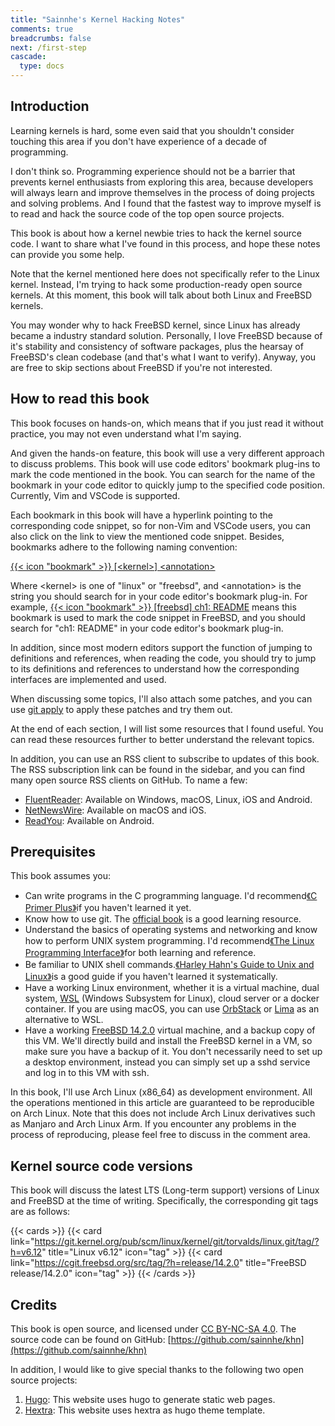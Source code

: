 ```yaml
---
title: "Sainnhe's Kernel Hacking Notes"
comments: true
breadcrumbs: false
next: /first-step
cascade:
  type: docs
---
```


## Introduction

Learning kernels is hard, some even said that you shouldn't consider touching this area if you don't have experience of a decade of programming.

I don't think so. Programming experience should not be a barrier that prevents kernel enthusiasts from exploring this area, because developers will always learn and improve themselves in the process of doing projects and solving problems. And I found that the fastest way to improve myself is to read and hack the source code of the top open source projects.

This book is about how a kernel newbie tries to hack the kernel source code. I want to share what I've found in this process, and hope these notes can provide you some help.

Note that the kernel mentioned here does not specifically refer to the Linux kernel. Instead, I'm trying to hack some production-ready open source kernels. At this moment, this book will talk about both Linux and FreeBSD kernels.

You may wonder why to hack FreeBSD kernel, since Linux has already became a industry standard solution. Personally, I love FreeBSD because of it's stability and consistency of software packages, plus the hearsay of FreeBSD's clean codebase (and that's what I want to verify). Anyway, you are free to skip sections about FreeBSD if you're not interested.

## How to read this book

This book focuses on hands-on, which means that if you just read it without practice, you may not even understand what I'm saying.

And given the hands-on feature, this book will use a very different approach to discuss problems. This book will use code editors' bookmark plug-ins to mark the code mentioned in the book. You can search for the name of the bookmark in your code editor to quickly jump to the specified code position. Currently, Vim and VSCode is supported.

Each bookmark in this book will have a hyperlink pointing to the corresponding code snippet, so for non-Vim and VSCode users, you can also click on the link to view the mentioned code snippet. Besides, bookmarks adhere to the following naming convention:

[{{< icon "bookmark" >}} [\<kernel\>] \<annotation\>](https://www.example.com)

Where \<kernel\> is one of "linux" or "freebsd", and \<annotation\> is the string you should search for in your code editor's bookmark plug-in. For example, [{{< icon "bookmark" >}} [freebsd] ch1: README](https://github.com/freebsd/freebsd-src/blob/release/14.2.0/README.md#L1) means this bookmark is used to mark the code snippet in FreeBSD, and you should search for "ch1: README" in your code editor's bookmark plug-in.

In addition, since most modern editors support the function of jumping to definitions and references, when reading the code, you should try to jump to its definitions and references to understand how the corresponding interfaces are implemented and used.

When discussing some topics, I'll also attach some patches, and you can use [git apply](https://git-scm.com/docs/git-apply) to apply these patches and try them out.

At the end of each section, I will list some resources that I found useful. You can read these resources further to better understand the relevant topics.

In addition, you can use an RSS client to subscribe to updates of this book. The RSS subscription link can be found in the sidebar, and you can find many open source RSS clients on GitHub. To name a few:

- [FluentReader](https://github.com/yang991178/fluent-reader): Available on Windows, macOS, Linux, iOS and Android.
- [NetNewsWire](https://github.com/Ranchero-Software/NetNewsWire): Available on macOS and iOS.
- [ReadYou](https://github.com/Ashinch/ReadYou): Available on Android.

## Prerequisites

This book assumes you:

- Can write programs in the C programming language. I'd recommend[《C Primer Plus》](https://www.oreilly.com/library/view/c-primer-plus/9780133432398/)if you haven't learned it yet.
- Know how to use git. The [official book](https://git-scm.com/book/en/v2) is a good learning resource.
- Understand the basics of operating systems and networking and know how to perform UNIX system programming. I'd recommend[《The Linux Programming Interface》](https://man7.org/tlpi/)for both learning and reference.
- Be familiar to UNIX shell commands.[《Harley Hahn's Guide to Unix and Linux》](https://www.harley.com/unix-book/book/chapters/home.html)is a good guide if you haven't learned it systematically.
- Have a working Linux environment, whether it is a virtual machine, dual system, [WSL](https://learn.microsoft.com/en-us/windows/wsl/about) (Windows Subsystem for Linux), cloud server or a docker container. If you are using macOS, you can use [OrbStack](https://orbstack.dev/) or [Lima](https://github.com/lima-vm/lima) as an alternative to WSL.
- Have a working [FreeBSD 14.2.0](https://www.freebsd.org/where/) virtual machine, and a backup copy of this VM. We'll directly build and install the FreeBSD kernel in a VM, so make sure you have a backup of it. You don't necessarily need to set up a desktop environment, instead you can simply set up a sshd service and log in to this VM with ssh.

In this book, I'll use Arch Linux (x86\_64) as development environment. All the operations mentioned in this article are guaranteed to be reproducible on Arch Linux. Note that this does not include Arch Linux derivatives such as Manjaro and Arch Linux Arm. If you encounter any problems in the process of reproducing, please feel free to discuss in the comment area.

## Kernel source code versions

This book will discuss the latest LTS (Long-term support) versions of Linux and FreeBSD at the time of writing. Specifically, the corresponding git tags are as follows:

{{< cards >}}
  {{< card link="https://git.kernel.org/pub/scm/linux/kernel/git/torvalds/linux.git/tag/?h=v6.12" title="Linux v6.12" icon="tag" >}}
  {{< card link="https://cgit.freebsd.org/src/tag/?h=release/14.2.0" title="FreeBSD release/14.2.0" icon="tag" >}}
{{< /cards >}}

## Credits

This book is open source, and licensed under [CC BY-NC-SA 4.0](https://creativecommons.org/licenses/by-nc-sa/4.0/). The source code can be found on GitHub: [https://github.com/sainnhe/khn](https://github.com/sainnhe/khn)

In addition, I would like to give special thanks to the following two open source projects:

1. [Hugo](https://gohugo.io/): This website uses hugo to generate static web pages.
2. [Hextra](https://imfing.github.io/hextra/): This website uses hextra as hugo theme template.
